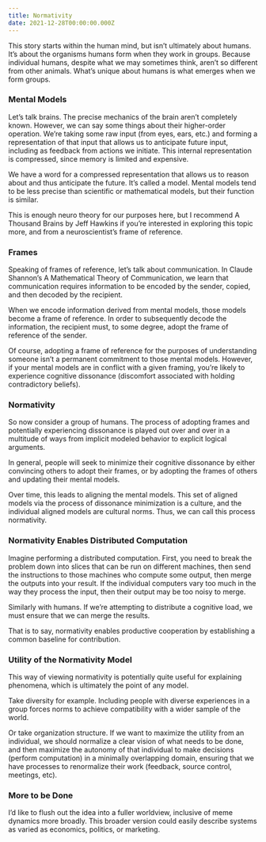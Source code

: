 ```yaml
---
title: Normativity
date: 2021-12-28T00:00:00.000Z
---
```


This story starts within the human mind, but isn’t ultimately about humans. It’s about the organisms humans form when they work in groups. Because individual humans, despite what we may sometimes think, aren’t so different from other animals. What’s unique about humans is what emerges when we form groups.

### Mental Models

Let’s talk brains. The precise mechanics of the brain aren’t completely known. However, we can say some things about their higher-order operation. We’re taking some raw input (from eyes, ears, etc.) and forming a representation of that input that allows us to anticipate future input, including as feedback from actions we initiate. This internal representation is compressed, since memory is limited and expensive.

We have a word for a compressed representation that allows us to reason about and thus anticipate the future. It’s called a model. Mental models tend to be less precise than scientific or mathematical models, but their function is similar.

This is enough neuro theory for our purposes here, but I recommend A Thousand Brains by Jeff Hawkins if you’re interested in exploring this topic more, and from a neuroscientist’s frame of reference.

### Frames

Speaking of frames of reference, let’s talk about communication. In Claude Shannon’s A Mathematical Theory of Communication, we learn that communication requires information to be encoded by the sender, copied, and then decoded by the recipient.

When we encode information derived from mental models, those models become a frame of reference. In order to subsequently decode the information, the recipient must, to some degree, adopt the frame of reference of the sender.

Of course, adopting a frame of reference for the purposes of understanding someone isn’t a permanent commitment to those mental models. However, if your mental models are in conflict with a given framing, you’re likely to experience cognitive dissonance (discomfort associated with holding contradictory beliefs).

### Normativity

So now consider a group of humans. The process of adopting frames and potentially experiencing dissonance is played out over and over in a multitude of ways from implicit modeled behavior to explicit logical arguments.

In general, people will seek to minimize their cognitive dissonance by either convincing others to adopt their frames, or by adopting the frames of others and updating their mental models.

Over time, this leads to aligning the mental models. This set of aligned models via the process of dissonance minimization is a culture, and the individual aligned models are cultural norms. Thus, we can call this process normativity.

### Normativity Enables Distributed Computation

Imagine performing a distributed computation. First, you need to break the problem down into slices that can be run on different machines, then send the instructions to those machines who compute some output, then merge the outputs into your result. If the individual computers vary too much in the way they process the input, then their output may be too noisy to merge.

Similarly with humans. If we’re attempting to distribute a cognitive load, we must ensure that we can merge the results.

That is to say, normativity enables productive cooperation by establishing a common baseline for contribution.

### Utility of the Normativity Model

This way of viewing normativity is potentially quite useful for explaining phenomena, which is ultimately the point of any model.

Take diversity for example. Including people with diverse experiences in a group forces norms to achieve compatibility with a wider sample of the world.

Or take organization structure. If we want to maximize the utility from an individual, we should normalize a clear vision of what needs to be done, and then maximize the autonomy of that individual to make decisions (perform computation) in a minimally overlapping domain, ensuring that we have processes to renormalize their work (feedback, source control, meetings, etc).

### More to be Done

I’d like to flush out the idea into a fuller worldview, inclusive of meme dynamics more broadly. This broader version could easily describe systems as varied as economics, politics, or marketing.
